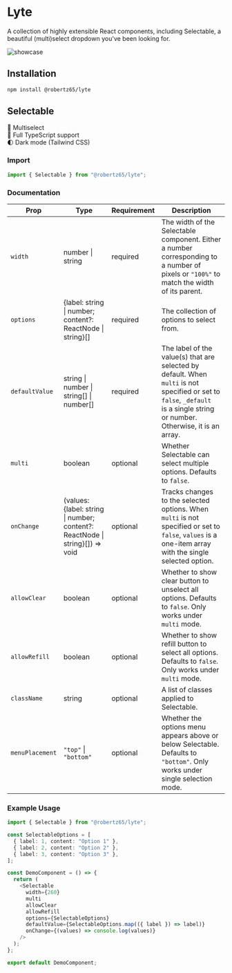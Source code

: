 # Lyte

A collection of highly extensible React components, including Selectable, a beautiful (multi)select dropdown you've been looking for.

![showcase](https://github.com/robertzhidealx/lyte/blob/main/static/showcase.png)

## Installation

```bash
npm install @robertz65/lyte
```

## Selectable

🔘 Multiselect <br />
🔭 Full TypeScript support <br />
🌓 Dark mode (Tailwind CSS) <br />

### Import

```js
import { Selectable } from "@robertz65/lyte";
```

### Documentation

| Prop            | Type                                                                         | Requirement | Description                                                                                                                                                                   |
| --------------- | ---------------------------------------------------------------------------- | ----------- | ----------------------------------------------------------------------------------------------------------------------------------------------------------------------------- |
| `width`         | number \| string                                                             | required    | The width of the Selectable component. Either a number corresponding to a number of pixels or `"100%"` to match the width of its parent.                                      |
| `options`       | {label: string \| number; content?: ReactNode \| string}[]                   | required    | The collection of options to select from.                                                                                                                                     |
| `defaultValue`  | string \| number \| string[] \| number[]                                     | required    | The label of the value(s) that are selected by default. When `multi` is not specified or set to `false`, `_default ` is a single string or number. Otherwise, it is an array. |
| `multi`         | boolean                                                                      | optional    | Whether Selectable can select multiple options. Defaults to `false`.                                                                                                          |
| `onChange`      | (values: {label: string \| number; content?: ReactNode \| string}[]) => void | optional    | Tracks changes to the selected options. When `multi` is not specified or set to `false`, `values` is a one-item array with the single selected option.                        |
| `allowClear`    | boolean                                                                      | optional    | Whether to show clear button to unselect all options. Defaults to `false`. Only works under `multi` mode.                                                                     |
| `allowRefill`   | boolean                                                                      | optional    | Whether to show refill button to select all options. Defaults to `false`. Only works under `multi` mode.                                                                      |
| `className`     | string                                                                       | optional    | A list of classes applied to Selectable.                                                                                                                                      |
| `menuPlacement` | `"top"` \| `"bottom"`                                                        | optional    | Whether the options menu appears above or below Selectable. Defaults to `"bottom"`. Only works under single selection mode.                                                   |

### Example Usage

```ts
import { Selectable } from "@robertz65/lyte";

const SelectableOptions = [
  { label: 1, content: "Option 1" },
  { label: 2, content: "Option 2" },
  { label: 3, content: "Option 3" },
];

const DemoComponent = () => {
  return (
    <Selectable
      width={260}
      multi
      allowClear
      allowRefill
      options={SelectableOptions}
      defaultValue={SelectableOptions.map(({ label }) => label)}
      onChange={(values) => console.log(values)}
    />
  );
};

export default DemoComponent;
```
